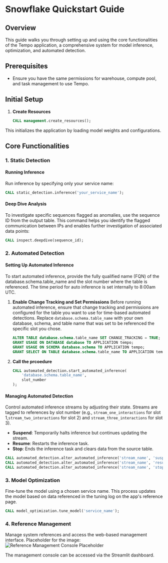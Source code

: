 # Snowflake Quickstart Guide

## Overview
This guide walks you through setting up and using the core functionalities of the Tempo application, a comprehensive system for model inference, optimization, and automated detection.

## Prerequisites
- Ensure you have the same permissions for warehouse, compute pool, and task management to use Tempo.

## Initial Setup
1. **Create Resources**

   ```sql
   CALL management.create_resources();
   ```
This initializes the application by loading model weights and configurations.

## Core Functionalities

### 1. Static Detection

#### Running Inference
Run inference by specifying only your service name:
   ```sql
   CALL static_detection.inference('your_service_name');
   ```

#### Deep Dive Analysis
To investigate specific sequences flagged as anomalies, use the sequence ID from the output table. This command helps you identify the flagged communication between IPs and enables further investigation of associated data points:
   ```sql
   CALL inspect.deepdive(sequence_id);
   ```

### 2. Automated Detection

#### Setting Up Automated Inference
To start automated inference, provide the fully qualified name (FQN) of the database.schema.table_name and the slot number where the table is referenced. The time period for auto inference is set internally to 8:00am UTC. 

1. **Enable Change Tracking and Set Permissions**
Before running automated inference, ensure that change tracking and permissions are configured for the table you want to use for time-based automated detections. Replace `database.schema.table_name` with your own database, schema, and table name that was set to be referenced the specific slot you chose.

   ```sql
   ALTER TABLE database.schema.table_name SET CHANGE_TRACKING = TRUE;
   GRANT USAGE ON DATABASE database TO APPLICATION tempo;
   GRANT USAGE ON SCHEMA database.schema TO APPLICATION tempo;
   GRANT SELECT ON TABLE database.schema.table_name TO APPLICATION tempo;
   ```
2. **Call the prcoedure**

   ```sql
   CALL automated_detection.start_automated_inference(
       'database.schema.table_name',
       slot_number
   );
   ```

#### Managing Automated Detection
Control automated inference streams by adjusting their state. Streams are tagged to references by slot number (e.g., `stream_one_interactions` for slot 1,`stream_two_interactions` for slot 2) and `stream_three_interactions` for slot 3).

   - **Suspend**: Temporarily halts inference but continues updating the stream.
   - **Resume**: Restarts the inference task.
   - **Stop**: Ends the inference task and clears data from the source table.

   ```sql
   CALL automated_detection.alter_automated_inference('stream_name', 'suspend');
   CALL automated_detection.alter_automated_inference('stream_name', 'resume');
   CALL automated_detection.alter_automated_inference('stream_name', 'stop');
   ```

### 3. Model Optimization
Fine-tune the model using a chosen service name. This process updates the model based on data referenced in the tuning log on the app's reference page.
   ```sql
   CALL model_optimization.tune_model('service_name');
   ```

### 4. Reference Management
Manage system references and access the web-based management interface. Placeholder for the image:
![Reference Management Console Placeholder](#)

The management console can be accessed via the Streamlit dashboard. 

